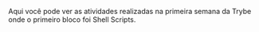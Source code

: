 Aqui você pode ver as atividades realizadas na primeira semana da Trybe onde o primeiro bloco foi Shell Scripts.




